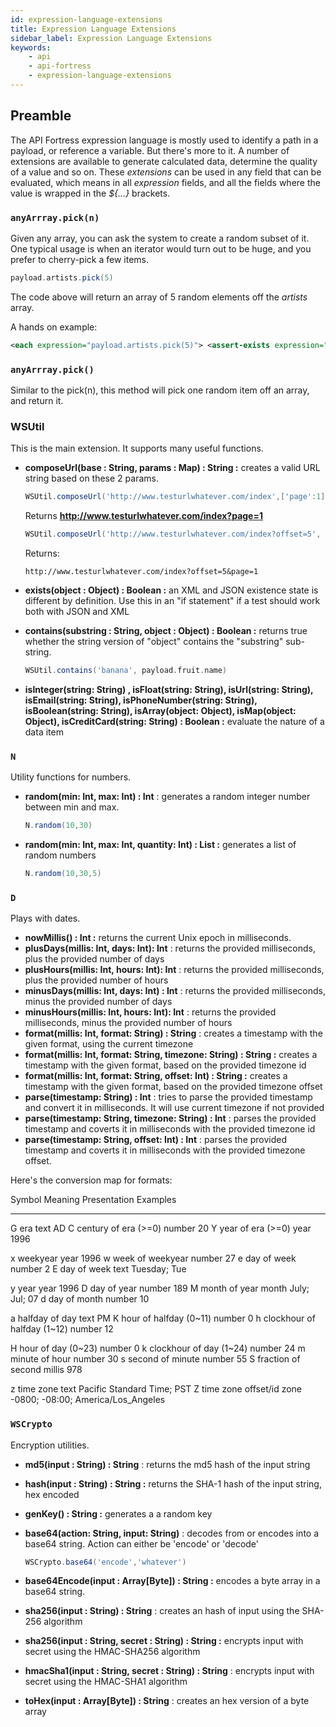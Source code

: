 ```yaml
---
id: expression-language-extensions
title: Expression Language Extensions
sidebar_label: Expression Language Extensions
keywords:
    - api
    - api-fortress
    - expression-language-extensions
---
```



## Preamble

The API Fortress expression language is mostly used to identify a path in a payload, or reference a variable. But there's more to it. A number of extensions are available to generate calculated data, determine the quality of a value and so on. These _extensions_ can be used in any field that can be evaluated, which means in all _expression_ fields, and all the fields where the value is wrapped in the _${...}_ brackets.

### `anyArrray.pick(n)`

Given any array, you can ask the system to create a random subset of it. One typical usage is when an iterator would turn out to be huge, and you prefer to cherry-pick a few items.

```groovy
payload.artists.pick(5)
```

The code above will return an array of 5 random elements off the _artists_ array.

A hands on example:

```xml
<each expression="payload.artists.pick(5)"> <assert-exists expression="_1.href" /> <assert-exists expression="_1.id" /> ... </each>
```

### `anyArrray.pick()`

Similar to the pick(n), this method will pick one random item off an array, and return it.

### WSUtil

This is the main extension. It supports many useful functions.

- **composeUrl(base : String, params : Map) : String :** creates a valid URL string based on these 2 params.
    
  ```groovy
  WSUtil.composeUrl('http://www.testurlwhatever.com/index',['page':1] )
  ```  
  
  Returns **http://www.testurlwhatever.com/index?page=1**
    
  ```groovy
  WSUtil.composeUrl('http://www.testurlwhatever.com/index?offset=5', ['page':1] )
  ```
  
  Returns:
  ```
  http://www.testurlwhatever.com/index?offset=5&page=1
  ```
  
- **exists(object : Object) : Boolean :** an XML and JSON existence state is different by definition. Use this in an "if statement" if a test should work both with JSON and XML
- **contains(substring : String, object : Object) : Boolean :** returns true whether the string version of "object" contains the "substring" sub-string.
    
  ```groovy
  WSUtil.contains('banana', payload.fruit.name)
  ```  
  
- **isInteger(string: String) , isFloat(string: String), isUrl(string: String), isEmail(string: String), isPhoneNumber(string: String), isBoolean(string: String), isArray(object: Object), isMap(object: Object), isCreditCard(string: String) : Boolean :** evaluate the nature of a data item

### `N`

Utility functions for numbers.

- **random(min: Int, max: Int) : Int** : generates a random integer number between min and max.
    
  ```groovy
  N.random(10,30)
  ```
    
- **random(min: Int, max: Int, quantity: Int) : List :** generates a list of random numbers
    
  ```groovy
  N.random(10,30,5)
  ```  

### `D`

Plays with dates.

- **nowMillis() : Int :** returns the current Unix epoch in milliseconds.
- **plusDays(millis: Int, days: Int): Int** : returns the provided milliseconds, plus the provided number of days
- **plusHours(millis: Int, hours: Int): Int** : returns the provided milliseconds, plus the provided number of hours
- **minusDays(millis: Int, days: Int) : Int** : returns the provided milliseconds, minus the provided number of days
- **minusHours(millis: Int, hours: Int): Int** : returns the provided milliseconds, minus the provided number of hours
- **format(millis: Int, format: String) : String** : creates a timestamp with the given format, using the current timezone
- **format(millis: Int, format: String, timezone: String) : String :** creates a timestamp with the given format, based on the provided timezone id
- **format(millis: Int, format: String, offset: Int) : String :** creates a timestamp with the given format, based on the provided timezone offset
- **parse(timestamp: String) : Int** : tries to parse the provided timestamp and convert it in milliseconds. It will use current timezone if not provided
- **parse(timestamp: String, timezone: String) : Int** : parses the provided timestamp and coverts it in milliseconds with the provided timezone id
- **parse(timestamp: String, offset: Int) : Int** : parses the provided timestamp and coverts it in milliseconds with the provided timezone offset.

Here's the conversion map for formats:

 Symbol  Meaning                      Presentation  Examples
 ------ ------- ------------ -------
 G       era                          text          AD
 C       century of era (>=0)         number        20
 Y       year of era (>=0)            year          1996

 x       weekyear                     year          1996
 w       week of weekyear             number        27
 e       day of week                  number        2
 E       day of week                  text          Tuesday; Tue

 y       year                         year          1996
 D       day of year                  number        189
 M       month of year                month         July; Jul; 07
 d       day of month                 number        10

 a       halfday of day               text          PM
 K       hour of halfday (0~11)       number        0
 h       clockhour of halfday (1~12)  number        12

 H       hour of day (0~23)           number        0
 k       clockhour of day (1~24)      number        24
 m       minute of hour               number        30
 s       second of minute             number        55
 S       fraction of second           millis        978

 z       time zone                    text          Pacific Standard Time; PST
 Z       time zone offset/id          zone          -0800; -08:00; America/Los\_Angeles

### `WSCrypto`

Encryption utilities.

- **md5(input : String) : String** : returns the md5 hash of the input string
- **hash(input : String) : String :** returns the SHA-1 hash of the input string, hex encoded
- **genKey() : String :** generates a a random key
- **base64(action: String, input: String)** : decodes from or encodes into a base64 string. Action can either be 'encode' or 'decode'
    
  ```groovy
  WSCrypto.base64('encode','whatever')
  ```
  
- **base64Encode(input : Array\[Byte\]) : String :** encodes a byte array in a base64 string.
- **sha256(input : String) : String** : creates an hash of input using the SHA-256 algorithm
- **sha256(input : String, secret : String) : String :** encrypts input with secret using the HMAC-SHA256 algorithm
- **hmacSha1(input : String, secret : String) : String** : encrypts input with secret using the HMAC-SHA1 algorithm
- **toHex(input : Array\[Byte\]) : String** : creates an hex version of a byte array
